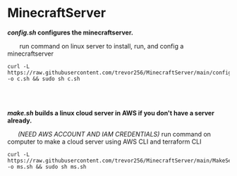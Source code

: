 # MinecraftServer

***config.sh* configures the minecraftserver.**

&nbsp;&nbsp;&nbsp;&nbsp;&nbsp;&nbsp; run command on linux server to install, run, and config a minecraftserver
```
curl -L https://raw.githubusercontent.com/trevor256/MinecraftServer/main/config.sh -o c.sh && sudo sh c.sh
```

<br/><br/>

***make.sh*  builds a linux cloud server in AWS if you don't have a server already.**

&nbsp;&nbsp;&nbsp;&nbsp;&nbsp;&nbsp;*(NEED AWS ACCOUNT AND IAM CREDENTIALS)* run command on computer to make a cloud server using AWS CLI and terraform CLI
```
curl -L https://raw.githubusercontent.com/trevor256/MinecraftServer/main/MakeServer/BuildCloudServer.sh -o ms.sh && sudo sh ms.sh
```

